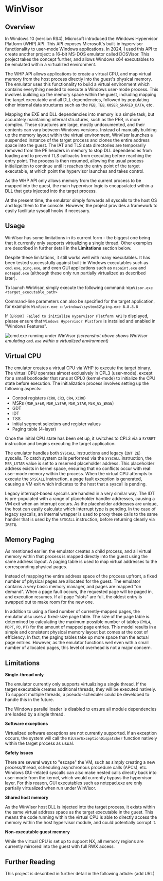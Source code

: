 # WinVisor

## Overview

In Windows 10 (version RS4), Microsoft introduced the Windows Hypervisor Platform (WHP) API. This API exposes Microsoft's built-in hypervisor functionality to user-mode Windows applications. In 2024, I used this API to create another project: a 16-bit MS-DOS emulator called DOSVisor. This project takes the concept further, and allows Windows x64 executables to be emulated within a virtualized environment.

The WHP API allows applications to create a virtual CPU, and map virtual memory from the host process directly into the guest's physical memory. The emulator uses this functionality to build a virtual environment which contains everything needed to execute a Windows user-mode process. This involves building up the memory space within the guest, including mapping the target executable and all DLL dependencies, followed by populating other internal data structures such as the `PEB`, `TEB`, `KUSER_SHARED_DATA`, etc.

Mapping the EXE and DLL dependencies into memory is a simple task, but accurately maintaining internal structures, such as the PEB, is more complex. These structures are large, mostly undocumented, and their contents can vary between Windows versions. Instead of manually building up the memory layout within the virtual environment, WinVisor launches a suspended instance of the target process and clones the entire address space into the guest. The IAT and TLS data directories are temporarily removed from the PE headers in memory to stop DLL dependencies from loading and to prevent TLS callbacks from executing before reaching the entry point. The process is then resumed, allowing the usual process initialization to continue until it reaches the entry point of the target executable, at which point the hypervisor launches and takes control.

As the WHP API only allows memory from the current process to be mapped into the guest, the main hypervisor logic is encapsulated within a DLL that gets injected into the target process.

At the present time, the emulator simply forwards all syscalls to the host OS and logs them to the console. However, the project provides a framework to easily facilitate syscall hooks if necessary.

## Usage

WinVisor has some limitations in its current form - the biggest one being that it currently only supports virtualizing a single thread. Other examples are described in further detail in the **Limitations** section below.

Despite these limitations, it still works well with many executables. It has been tested successfully against built-in Windows executables such as `cmd.exe`, `ping.exe`, and even GUI applications such as `mspaint.exe` and `notepad.exe` (although these only run partially virtualized as described later).

To launch WinVisor, simply execute the following command:
`WinVisor.exe <target_executable_path>`

Command-line parameters can also be specified for the target application, for example:
`WinVisor.exe c:\windows\system32\ping.exe 8.8.8.8`

If `[ERROR] Failed to initialise Hypervisor Platform API` is displayed, please ensure that `Windows Hypervisor Platform` is installed and enabled in "Windows Features".

![cmd.exe running under WinVisor](https://github.com/x86matthew/WinVisor/blob/main/winvisor_screenshot.png?raw=true)
*(screenshot above shows WinVisor emulating `cmd.exe` within a virtualized environment)*

## Virtual CPU

The emulator creates a virtual CPU via WHP to execute the target binary. The virtual CPU operates almost exclusively in CPL3 (user-mode), except for a small bootloader that runs at CPL0 (kernel-mode) to initialize the CPU state before execution. The initialization process involves setting up the following aspects:

- Control registers (`CR0`, `CR3`, `CR4`, `XCR0`)
- MSRs (`MSR_EFER`, `MSR_LSTAR`, `MSR_STAR`, `MSR_GS_BASE`)
- GDT
- IDT
- TSS
- Initial segment selectors and register values
- Paging table (4-layer)

Once the initial CPU state has been set up, it switches to CPL3 via a `SYSRET` instruction and begins executing the target application.

The emulator handles both `SYSCALL` instructions and legacy (`INT 2E`) syscalls. To catch system calls performed via the `SYSCALL` instruction, the `MSR_LSTAR` value is set to a reserved placeholder address. This placeholder address exists in kernel space, ensuring that no conflicts occur with real user-mode memory within the process. When the virtual CPU attempts to execute the `SYSCALL` instruction, a page fault exception is generated, causing a VM exit which indicates to the host that a syscall is pending.

Legacy interrupt-based syscalls are handled in a very similar way. The IDT is pre-populated with a range of placeholder handler addresses, causing a VM exit when an interrupt occurs. As the placeholder addresses are unique, the host can easily calculate which interrupt type is pending. In the case of legacy syscalls, an internal wrapper is used to proxy these calls to the same handler that is used by the `SYSCALL` instruction, before returning cleanly via `IRETQ`.

## Memory Paging

As mentioned earlier, the emulator creates a child process, and all virtual memory within that process is mapped directly into the guest using the same address layout. A paging table is used to map virtual addresses to the corresponding physical pages.

Instead of mapping the entire address space of the process upfront, a fixed number of physical pages are allocated for the guest. The emulator contains a very basic memory manager, and pages are mapped "on demand". When a page fault occurs, the requested page will be paged in, and execution resumes. If all page "slots" are full, the oldest entry is swapped out to make room for the new one.

In addition to using a fixed number of currently-mapped pages, the emulator also uses a fixed-size page table. The size of the page table is determined by calculating the maximum possible number of tables (`PML4`, `PDPT`, `PD`, `PT`) for the amount of mapped page entries. This model results in a simple and consistent physical memory layout but comes at the cost of efficiency. In fact, the paging tables take up more space than the actual page entries. However, as the emulator functions well even with a small number of allocated pages, this level of overhead is not a major concern.

## Limitations

**Single-thread only**

The emulator currently only supports virtualizing a single thread. If the target executable creates additional threads, they will be executed natively. To support multiple threads, a pseudo-scheduler could be developed to handle this in the future.

The Windows parallel loader is disabled to ensure all module dependencies are loaded by a single thread.

**Software exceptions**

Virtualized software exceptions are not currently supported. If an exception occurs, the system will call the `KiUserExceptionDispatcher` function natively within the target process as usual.

**Safety issues**

There are several ways to "escape" the VM, such as simply creating a new process/thread, scheduling asynchronous procedure calls (APCs), etc. Windows GUI-related syscalls can also make nested calls directly back into user-mode from the kernel, which would currently bypass the hypervisor layer. For this reason, GUI executables such as notepad.exe are only partially virtualized when run under WinVisor.

**Shared host memory**

As the WinVisor host DLL is injected into the target process, it exists within the same virtual address space as the target executable in the guest. This means the code running within the virtual CPU is able to directly access the memory within the host hypervisor module, and could potentially corrupt it.

**Non-executable guest memory**

While the virtual CPU is set up to support NX, all memory regions are currently mirrored into the guest with full RWX access.

## Further Reading

This project is described in further detail in the following article:
(add URL)
